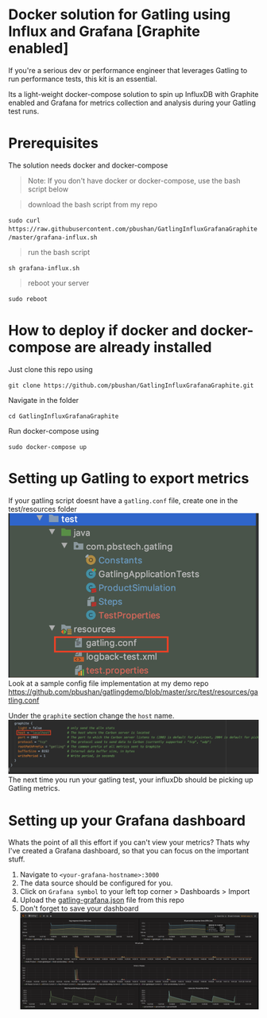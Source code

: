 # Docker solution for Gatling using Influx and Grafana [Graphite enabled]

If you're a serious dev or performance engineer that leverages Gatling to run performance tests, this kit is an essential.

Its a light-weight docker-compose solution to spin up InfluxDB with Graphite enabled and Grafana for metrics collection and analysis during your Gatling test runs.

# Prerequisites
The solution needs docker and docker-compose

> Note: If you don't have docker or docker-compose, use the bash script below

> download the bash script from my repo

`sudo curl https://raw.githubusercontent.com/pbushan/GatlingInfluxGrafanaGraphite/master/grafana-influx.sh`

> run the bash script

`sh grafana-influx.sh`

> reboot your server

`sudo reboot`

# How to deploy if docker and docker-compose are already installed

Just clone this repo using 

`git clone https://github.com/pbushan/GatlingInfluxGrafanaGraphite.git`

Navigate in the folder 

`cd GatlingInfluxGrafanaGraphite`

Run docker-compose using

`sudo docker-compose up`

# Setting up Gatling to export metrics

If your gatling script doesnt have a `gatling.conf` file, create one in the test/resources folder
![](images/GatlingConfiguration.png)
Look at a sample config file implementation at my demo repo https://github.com/pbushan/gatlingdemo/blob/master/src/test/resources/gatling.conf

Under the `graphite` section change the `host` name.
![](images/GraphiteSettings.png)
The next time you run your gatling test, your influxDb should be picking up Gatling metrics.

# Setting up your Grafana dashboard

Whats the point of all this effort if you can't view your metrics?
Thats why I've created a Grafana dashboard, so that you can focus on the important stuff.

1) Navigate to `<your-grafana-hostname>:3000`
2) The data source should be configured for you.
3) Click on `Grafana symbol` to your left top corner > Dashboards > Import
4) Upload the [gatling-grafana.json](gatling-grafana.json) file from this repo
5) Don't forget to save your dashboard
![](images/GatlingGrafanaDashboard.png)
